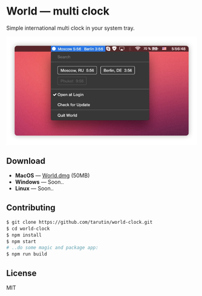 # World — multi clock
Simple international multi clock in your system tray.

<p align="center">
    <img src="https://raw.githubusercontent.com/tarutin/world-clock/master/resources/preview.png" width="718" alt="World multi clock" align="center">
</p>

## Download
* <b>MacOS</b> — [World.dmg](https://tarutin.github.io/world-clock/builds/World.dmg) (50MB)
* <b>Windows</b> — Soon..
* <b>Linux</b> — Soon..

## Contributing
```bash
$ git clone https://github.com/tarutin/world-clock.git
$ cd world-clock
$ npm install
$ npm start
# ..do some magic and package app:
$ npm run build
```

## License
MIT

